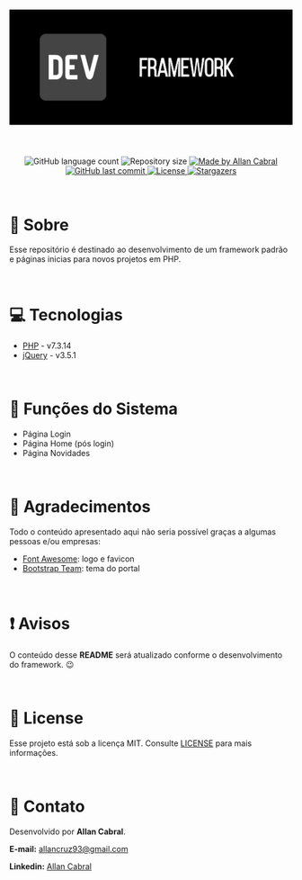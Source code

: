 <h1 align="center">
  <img alt="PHP Framework" title="PHP Framework" src="./.github/images/banner_github.png" />
</h1>

<br/>

<p align="center">
  <img alt="GitHub language count" src="https://img.shields.io/github/languages/count/NouRuem/php-framework?color=04D361">

  <img alt="Repository size" src="https://img.shields.io/github/repo-size/NouRuem/php-framework?color=04D361">

  <a href="https://www.linkedin.com/in/allan-cabral/">
    <img alt="Made by Allan Cabral" src="https://img.shields.io/badge/made%20by-allan%20cabral-04D361">
  </a>

  <a href="https://github.com/NouRuem/php-framework/commits/main">
    <img alt="GitHub last commit" src="https://img.shields.io/github/last-commit/NouRuem/php-framework?color=04D361">
  </a>

  <a href="https://github.com/NouRuem/php-framework/blob/main/LICENSE.md">
    <img alt="License" src="https://img.shields.io/github/license/NouRuem/php-framework?color=322153">
  </a>

  <a href="https://github.com/NouRuem/php-framework/stargazers">
    <img alt="Stargazers" src="https://img.shields.io/github/stars/NouRuem/php-framework?style=social">
  </a>
</p>

<br/>

# :book: Sobre

Esse repositório é destinado ao desenvolvimento de um framework padrão e páginas inicias para novos projetos em PHP.

<br/>

# :computer: Tecnologias

- [PHP](https://www.php.net/) - v7.3.14
- [jQuery](https://jquery.com/) - v3.5.1

<br/>

# :book: Funções do Sistema

- Página Login
- Página Home (pós login)
- Página Novidades

<br/>

# :clap: Agradecimentos

Todo o conteúdo apresentado aqui não seria possível graças a algumas pessoas e/ou empresas:

- [Font Awesome](https://fontawesome.com/): logo e favicon
- [Bootstrap Team](https://getbootstrap.com/docs/4.5/examples/): tema do portal

<br/>

# :exclamation: Avisos

O conteúdo desse **README** será atualizado conforme o desenvolvimento do framework. :wink:

<br/>

# :memo: License

Esse projeto está sob a licença MIT. Consulte [LICENSE](https://github.com/NouRuem/php-framework/blob/main/LICENSE.md) para mais informações.

<br/>

# :speech_balloon: Contato

Desenvolvido por **Allan Cabral**.

**E-mail:** [allancruz93@gmail.com](mailto:allancruz93@gmail.com)

**Linkedin:** [Allan Cabral](https://www.linkedin.com/in/allan-cabral/)
